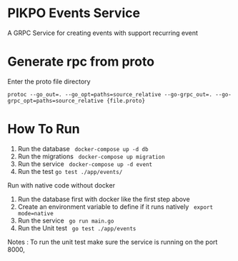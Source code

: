 # PIKPO Events Service

A GRPC Service for creating events with support recurring event

# Generate rpc from proto

Enter the proto file directory
```
protoc --go_out=. --go_opt=paths=source_relative --go-grpc_out=. --go-grpc_opt=paths=source_relative {file.proto} 

```

# How To Run
1. Run the database
``` docker-compose up -d db```
2. Run the migrations
``` docker-compose up migration```
3. Run the service
``` docker-compose up -d event```
4. Run the test
```go test ./app/events/```

Run with native code without docker
1. Run the database first with docker like the first step above
2. Create an environment variable to define if it runs natively
``` export mode=native```
4. Run the service
``` go run main.go```
5. Run the Unit test
``` go test ./app/events```


Notes : To run the unit test make sure the service is running on the port 8000,